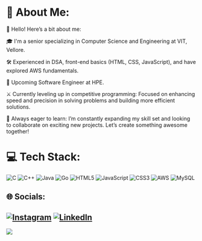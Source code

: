 # 💫 About Me:
👋 Hello! Here’s a bit about me:<br>

🎓 I'm a senior specializing in Computer Science and Engineering at VIT, Vellore.<br>

🛠️ Experienced in DSA, front-end basics (HTML, CSS, JavaScript), and have explored AWS fundamentals.<br>

🚀 Upcoming Software Engineer at HPE.<br>

⚔️ Currently leveling up in competitive programming: Focused on enhancing speed and precision in solving problems and building more efficient solutions.<br>

🤝 Always eager to learn: I’m constantly expanding my skill set and looking to collaborate on exciting new projects. Let’s create something awesome together!

# 💻 Tech Stack:
![C](https://img.shields.io/badge/c-%2300599C.svg?style=for-the-badge&logo=c&logoColor=white) ![C++](https://img.shields.io/badge/c++-%2300599C.svg?style=for-the-badge&logo=c%2B%2B&logoColor=white) ![Java](https://img.shields.io/badge/java-%23ED8B00.svg?style=for-the-badge&logo=openjdk&logoColor=white) ![Go](https://img.shields.io/badge/go-%2300ADD8.svg?style=for-the-badge&logo=go&logoColor=white) ![HTML5](https://img.shields.io/badge/html5-%23E34F26.svg?style=for-the-badge&logo=html5&logoColor=white) ![JavaScript](https://img.shields.io/badge/javascript-%23323330.svg?style=for-the-badge&logo=javascript&logoColor=%23F7DF1E) ![CSS3](https://img.shields.io/badge/css3-%231572B6.svg?style=for-the-badge&logo=css3&logoColor=white) ![AWS](https://img.shields.io/badge/AWS-%23FF9900.svg?style=for-the-badge&logo=amazon-aws&logoColor=white) ![MySQL](https://img.shields.io/badge/mysql-4479A1.svg?style=for-the-badge&logo=mysql&logoColor=white)

## 🌐 Socials:
[![Instagram](https://img.shields.io/badge/Instagram-%23E4405F.svg?logo=Instagram&logoColor=white)](https://instagram.com/shreyanshchaubeyy) [![LinkedIn](https://img.shields.io/badge/LinkedIn-%230077B5.svg?logo=linkedin&logoColor=white)](https://linkedin.com/in/https://www.linkedin.com/in/shreyansh-chaubey-508395233/) 
---
[![](https://visitcount.itsvg.in/api?id=shreyanshchaubey&icon=0&color=4)](https://visitcount.itsvg.in)

<!-- Proudly created with GPRM ( https://gprm.itsvg.in ) -->
